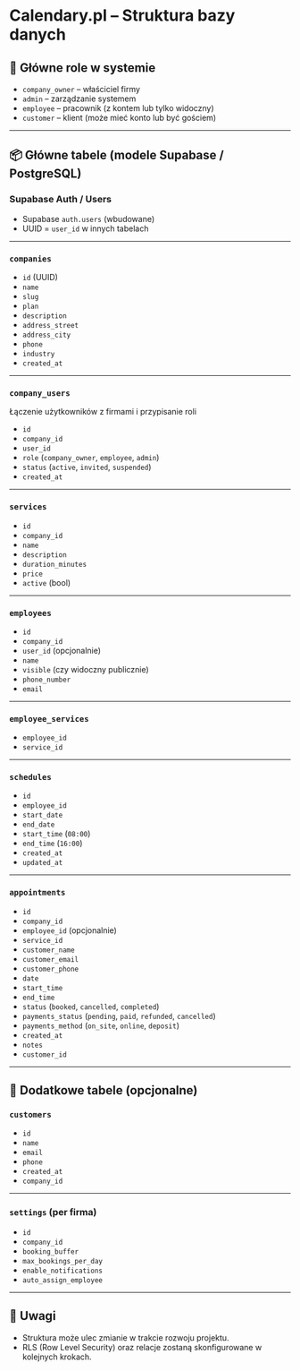 # Calendary.pl – Struktura bazy danych

## 🎯 Główne role w systemie

- `company_owner` – właściciel firmy
- `admin` – zarządzanie systemem
- `employee` – pracownik (z kontem lub tylko widoczny)
- `customer` – klient (może mieć konto lub być gościem)

---

## 📦 Główne tabele (modele Supabase / PostgreSQL)

### Supabase Auth / Users

- Supabase `auth.users` (wbudowane)
- UUID = `user_id` w innych tabelach

---

### `companies`

- `id` (UUID)
- `name`
- `slug`
- `plan`
- `description`
- `address_street`
- `address_city`
- `phone`
- `industry`
- `created_at`

---

### `company_users`

Łączenie użytkowników z firmami i przypisanie roli

- `id`
- `company_id`
- `user_id`
- `role` (`company_owner`, `employee`, `admin`)
- `status` (`active`, `invited`, `suspended`)
- `created_at`

---

### `services`

- `id`
- `company_id`
- `name`
- `description`
- `duration_minutes`
- `price`
- `active` (bool)

---

### `employees`

- `id`
- `company_id`
- `user_id` (opcjonalnie)
- `name`
- `visible` (czy widoczny publicznie)
- `phone_number`
- `email`

---

### `employee_services`

- `employee_id`
- `service_id`

---

### `schedules`

- `id`
- `employee_id`
- `start_date`
- `end_date`
- `start_time` (`08:00`)
- `end_time` (`16:00`)
- `created_at`
- `updated_at`

---

### `appointments`

- `id`
- `company_id`
- `employee_id` (opcjonalnie)
- `service_id`
- `customer_name`
- `customer_email`
- `customer_phone`
- `date`
- `start_time`
- `end_time`
- `status` (`booked`, `cancelled`, `completed`)
- `payments_status` (`pending`, `paid`, `refunded`, `cancelled`)
- `payments_method` (`on_site`, `online`, `deposit`)
- `created_at`
- `notes`
- `customer_id`

---

## 🧾 Dodatkowe tabele (opcjonalne)

### `customers`

- `id`
- `name`
- `email`
- `phone`
- `created_at`
- `company_id`

---

### `settings` (per firma)

- `id`
- `company_id`
- `booking_buffer`
- `max_bookings_per_day`
- `enable_notifications`
- `auto_assign_employee`

---

## 📌 Uwagi

- Struktura może ulec zmianie w trakcie rozwoju projektu.
- RLS (Row Level Security) oraz relacje zostaną skonfigurowane w kolejnych krokach.

